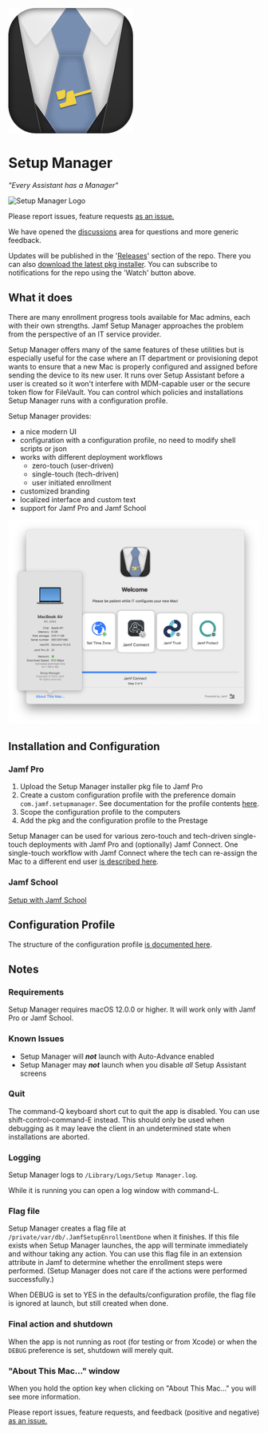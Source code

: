 ![Setup Manager Icon](Images/SetupManager250.png)

#  Setup Manager

_"Every Assistant has a Manager"_

![Setup Manager Logo](https://img.shields.io/badge/macOS-12%2B-success)

Please report issues, feature requests [as an issue.](https://github.com/Jamf-Concepts/Setup-Manager/issues)

We have opened the [discussions](https://github.com/Jamf-Concepts/Setup-Manager/discussions) area for questions and more generic feedback.

Updates will be published in the '[Releases](/releases)' section of the repo. There you can also [download the latest pkg installer](https://github.com/Jamf-Concepts/Setup-Manager/releases/latest). You can subscribe to notifications for the repo using the 'Watch' button above. 

## What it does

There are many enrollment progress tools available for Mac admins, each with their own strengths. Jamf Setup Manager approaches the problem from the perspective of an IT service provider.

Setup Manager offers many of the same features of these utilities but is especially useful for the case where an IT department or provisioning depot wants to ensure that a new Mac is properly configured and assigned before sending the device to its new user. It runs over Setup Assistant before a user is created so it won't interfere with MDM-capable user or the secure token flow for FileVault. You can control which policies and installations Setup Manager runs with a configuration profile.

Setup Manager provides:
- a nice modern UI
- configuration with a configuration profile, no need to modify shell scripts or json
- works with different deployment workflows
  - zero-touch (user-driven)
  - single-touch (tech-driven)
  - user initiated enrollment
- customized branding
- localized interface and custom text
- support for Jamf Pro and Jamf School

![setup manager progress dialog](Images/setup-manager-progress-screenshot.png)

## Installation and Configuration

### Jamf Pro

1. Upload the Setup Manager installer pkg file to Jamf Pro
2. Create a custom configuration profile with the preference domain `com.jamf.setupmanager`. See documentation for the profile contents [here](ConfigurationProfile.md).
3. Scope the configuration profile to the computers
4. Add the pkg and the configuration profile to the Prestage

Setup Manager can be used for various zero-touch and tech-driven single-touch deployments with Jamf Pro and (optionally) Jamf Connect. One single-touch workflow with Jamf Connect where the tech can re-assign the Mac to a different end user [is described here](JamfProConnect-SingleTouch.md).

### Jamf School

[Setup with Jamf School](Setup-JamfSchool.md)

## Configuration Profile

The structure of the configuration profile [is documented here](ConfigurationProfile.md).

## Notes

### Requirements

Setup Manager requires macOS 12.0.0 or higher. It will work only with Jamf Pro or Jamf School.

### Known Issues

- Setup Manager will **_not_** launch with Auto-Advance enabled
- Setup Manager may **_not_** launch when you disable _all_ Setup Assistant screens

### Quit

The command-Q keyboard short cut to quit the app is disabled. You can use shift-control-command-E instead. This should only be used when debugging as it may leave the client in an undetermined state when installations are aborted.

### Logging

Setup Manager logs to `/Library/Logs/Setup Manager.log`.

While it is running you can open a log window with command-L.

### Flag file

Setup Manager creates a flag file at `/private/var/db/.JamfSetupEnrollmentDone` when it finishes. If this file exists when Setup Manager launches, the app will terminate immediately and withour taking any action. You can use this flag file in an extension attribute in Jamf to determine whether the enrollment steps were performed. (Setup Manager does not care if the actions were performed successfully.)

When DEBUG is set to YES in the defaults/configuration profile, the flag file is ignored at launch, but still created when done.

### Final action and shutdown

When the app is not running as root (for testing or from Xcode) or when the `DEBUG` preference is set, shutdown will merely quit.

### "About This Mac…" window

When you hold the option key when clicking on "About This Mac…" you will see more information.



Please report issues, feature requests, and feedback (positive and negative) [as an issue.](https://github.com/Jamf-Concepts/Setup-Manager/issues)
